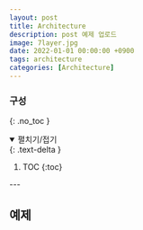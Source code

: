 ```yaml
---
layout: post
title: Architecture
description: post 예제 업로드
image: 7layer.jpg
date: 2022-01-01 00:00:00 +0900
tags: architecture
categories: [Architecture]
---
```

### **구성**
{: .no_toc }
<details open markdown="block">
 <summary>펼치기/접기</summary>
 {: .text-delta }

1. TOC
{:toc}
</details>
---

## 예제